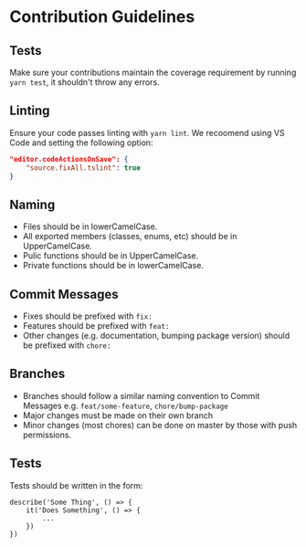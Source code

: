 # Contribution Guidelines

## Tests

Make sure your contributions maintain the coverage requirement by running `yarn test`, it shouldn't throw any errors.

## Linting

Ensure your code passes linting with `yarn lint`. We recoomend using VS Code and setting the following option:

```JSON
"editor.codeActionsOnSave": {
    "source.fixAll.tslint": true
}
```

## Naming

- Files should be in lowerCamelCase.
- All exported members (classes, enums, etc) should be in UpperCamelCase.
- Pulic functions should be in UpperCamelCase.
- Private functions should be in lowerCamelCase.

## Commit Messages
- Fixes should be prefixed with `fix:`
- Features should be prefixed with `feat:`
- Other changes (e.g. documentation, bumping package version) should be prefixed with `chore:`

## Branches
- Branches should follow a similar naming convention to Commit Messages e.g. `feat/some-feature`, `chore/bump-package`
- Major changes must be made on their own branch
- Minor changes (most chores) can be done on master by those with push permissions.

## Tests

Tests should be written in the form:

```JS
describe('Some Thing', () => {
    it('Does Something', () => {
        ...
    })
})
```
